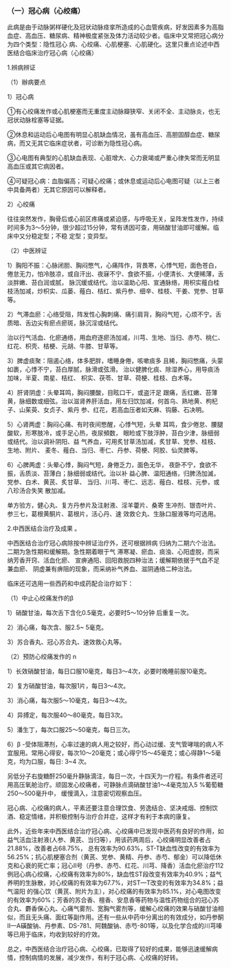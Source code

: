 ### （一）冠心病（心绞痛）

 此病是由于动脉粥样硬化及冠状动脉痉挛所造成的心血管疾病，好发因素多为高脂血症、高血压、糖尿病、精神极度紧张及体力活动较少者。临床中又常把冠心病分为四个类型：隐性冠心 病、心绞痛、心肌梗塞、心肌硬化。这里只重点论述中西医结合临床治疗冠心病（心绞痛）

1.辨病辨证

（1）辦病要点

1）冠心病

①有心绞痛发作或心肌梗塞而无重度主动脉瓣狭窄、关闭不全、主动脉炎，也无冠状动脉栓塞等证据。

②休息和运动后心电图有明显心肌缺血情况，虽有高血压、高胆固醇血症、糖尿病，而又无其它临床症状者，可诊断为隐性冠心病。

③心电图有典型的心肌缺血表现、心脏增大、心力衰竭或严重心律失常而无明显高血压或其它病因者。

④可疑冠心病：血脂偏高；可疑心绞痛；或休息或运动后心电图可疑（以上三者中具备两者）无其它原因可以解释者。

2）心绞痛

往往突然发作，胸骨后或心前区疼痛或紧迫感，与呼吸无关，呈阵发性发作，持续时间多为3〜5分钟，很少超过15分钟，常有诱因可查，用硝酸甘油即可缓解。临床中又分稳定型；不稳 定型；变异型。

（2）中医辨证

1）胸阳不振：心脉闭胆、胸闷憋气，心痛阵作，背畏寒，心悸气短，面色苍白，倦怠无力，怕冷肢凉，或自汗出、夜寐不宁、食欲不振，小便清长、大便稀薄，舌淡胖嫩、苔白润或腻，  脉沉缓或结代。治以温助心阳、宣通脉络，用枳实薤白桂枝汤加减，炒枳实、瓜蒌、薤白、桔红、紫丹参、细辛、桂枝、干姜、党参、甘草等。

2）气滞血瘀：心络受阻，阵发性心胸刺痛、痛引肩背，胸闷气短，心烦不宁。舌质暗、舌边尖有瘀点瘀斑，脉沉淫或结代。

治以行气活血、化瘀通络，用血府逐瘀汤加减，川芎、生地、当归、赤芍、桃仁、红花、枳壳、桔梗、元胡、牛膝、甘草等。

3）脾虚痰聚：阻遏心络，体多肥胖，嗜睡身倦，咳嗽痰多 且稀，胸闷憋痛，头蒙如裹，心悸不宁，苔白厚腻，脉滑或弦滑。 治以健脾化痰、除湿养心，用导痰汤加味，半夏、南星、桔红、  枳实、茯苓、甘草、荷梗、桂枝、白术等。

4）肝肾阴虚：头晕耳鸣，胸闷腰酸，目眩口干，或盗汗足  跟痛，舌红嫩、苔薄黄，脉细数或细弦。治以滋肾养肝活血，用左归饮加减，何首乌、熟地黄、枸杞子、山茱萸、女贞子、紫丹 参、红花，若高血压者如天麻、钩藤、石决明。

5）心肾两虚：胸闷心痛、有时夜间憋醒，心悸气短，头晕 耳鸣，食少倦怠、腰腿酸软，形寒肢冷，或手足心热，夜尿頻数， 眼睑或下肢浮肿，苔白少津，脉细弱或结代。治以调补阴阳、益  气养血，可用炙甘草汤加减，炙甘草、党参、桂枝、生地、附片、 麦冬、薤白、当归、枣仁、丹参、荷梗、阿胶、仙灵脾等。

6）心脾两虚：头晕心悸，胸闷气短，身倦乏力，面色无华， 夜卧不宁，食欲不振，舌质淡、苔薄白；脉细弱或结代。治以补  益心脾、温阳通络，归脾汤加滅，党参、白术、黄芪、炙甘草、 当归、川芎、枣仁、远志、薤白、桂枝、元参，或八珍汤合失笑 散加减。

单方验方，健心丸、复方丹参片及注射液、淫羊藿片、桑寄  生冲剂、银杏叶片、参三七，葛根黄酮片、葛根片，活心丹、速 效救仑丸、生脉口服液等均可选用。

2.中西医结合治疗及成果 。

中西医结合治疗冠心病除按中辨证治疗外，还可根据辨病 归纳为二期六个治法。二期为急性期和缓解期。急性期着眼于气 滞寒凝、瘀血、痰浊、心阳虚脱，而采纳芳香开窍、活血化瘀、  宣痹通阳、回阳救脱四种治法；缓解期依据于气血不足兼血瘀、 阴虚兼有痹阻的现象，而采纳补气养血、滋阴通络二种治法。

临床还可选用一些西药和中成药配合治疗如下：

（1）中止心绞痛发作的β

1）硝酸甘油，每次舌下含化0.5毫克，必要时5〜10分钟 后重复一次。

2）消心痛，每次含、服2.5~  5毫克。

3）苏合香丸、冠心苏合丸、速效救心丸等。

（2）预防心绞痛发作的  n

1）长效硝酸甘油，每日口服10毫克，每日3〜4次，必要时晚睡前服10毫克。

2）复方硝酸甘油，每次服1片，每日3〜4次。

3）消心痛，每次服5〜10毫克，每日3〜4次。

4）异搏定，每次服40〜80毫克，每日3次。

5）潘生丁，每次口服25〜50毫克，每日三次。

6）β -受体阻滞剂，心率过速的病人用之较好，而心动过缓、支气管哮喘的病人不宜服用。常用心得安，每次10〜20毫克；或心得宁15〜45毫克；或心得静1〜5毫克，均为口服，每日: 3~4  次。

另低分子右旋糖酐250毫升静脉滴注，每日一次，十四天为一疗程。有条件者还可用高压氧舱治疗。顽固发心绞痛者，可静脉点滴硝酸甘油1〜4毫克加入5 %葡萄糖250〜500毫升中， 缓慢滴入，注意密切观察血压。

冠心病、心绞痛的病人，平素还要注意合理饮食、劳逸结合、坚决戒烟、控制饮酒、稳定情绪，并积极控制与治疗合并症，这样才有利于本病的康复。

此外，近些年来中西医结合治疗冠心病、心绞痛中已发现中医药有良好的作用，如益气活血注射液(人参、黄芪、当归等），用该药两周后，心绞痛明显改善者占21.88%，改善者占68.75%， 总有效率为90.63%，ST-T缺血性改变的有效率为56.25%；抗心肌梗塞合剂（黄芪、党参、黄精、丹参、赤芍、郁金）可以降低休克和心衰的死亡率；冠心II号（丹参、赤芍、红花、川芎、降香）活血化瘀治疗112例冠心病心绞痛，心绞痛有效率为80%，缺血性ST段改变有效率为40.9%；益气养明的生脉散，对心绞痛的有效率为67.7%，对ST—T改变的有效率为34.8%；益气温阳 的强心饮（黄芪、附片为主），对心绞痛的有效率为85.1%，对心电图改变的有效率为60%；芳香的苏合香、檀香、安息香等药物与温性药物组合的冠心苏合丸、麝香保心丸、心痛气雾剂、宽胸气雾剂等，缓解心绞痛的效果与硝酸甘油相似，而且无头痛、面红等副作用。还有一些从中药中分离出的有效成分，如丹参酮II—A磺酸钠、丹参素、DS-781、阿魏酸钠、赤芍-801等，以及化学合成的川芎嗪等已用于临床，均收到较好的疗效。

总之，中西医结合治疗冠心病、心绞痛，已取得了较好的成果，能够迅速缓解病情，控制病情的发展，减少发作，有利于冠心病、心绞痛的好转。